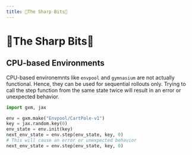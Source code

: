 ```yaml
---
title: 🔪The Sharp Bits🔪
---
```

# 🔪The Sharp Bits🔪

## CPU-based Environments
CPU-based environemnts like `envpool` and `gymnasium` are not actually functional.
Hence, they can be used for sequential rollouts only.
Trying to call the step function from the same state twice will result in an error or unexpected behavior.

```python
import gxm, jax

env = gxm.make("Envpool/CartPole-v1")
key = jax.random.key(0)
env_state = env.init(key)
next_env_state = env.step(env_state, key, 0)
# This will cause an error or unexpected behavior
next_env_state = env.step(env_state, key, 0)
```

